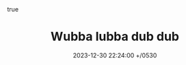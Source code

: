 ---
title: Wubba lubba dub dub
date: 2023-12-30 22:24:00 +/0530
categories: [Test]
toc: false # Table of Contents
math: true
comments: false
# https://chirpy.cotes.page/posts/write-a-new-post/ (Really helpful)
---